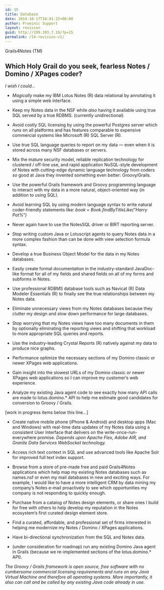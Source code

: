 ```yaml
---
id: 15
title: Database
date: 2014-10-17T10:41:22+00:00
author: Prominic Support
layout: revision
guid: http://199.103.7.19/?p=15
permalink: /14-revision-v1/
---
```

Grails4Notes (TM)

## Which Holy Grail do you seek, fearless Notes / Domino / XPages coder?

_I wish I could…_

  * _Magically_ make my IBM Lotus Notes (R) data relational by annotating it using a simple web interface.

  * Keep my Notes data in the NSF while _also_ having it available using true SQL served by a true RDBMS. (currently unidirectional)

  * Avoid costly SQL licensing by using the powerful Postgres server which runs on all platforms and has features comparable to expensive commercial systems like Microsoft (R) SQL Server (R).

  * Use true SQL language queries to report on my data — even when it is stored across many NSF databases or servers.

  * Mix the mature security model, reliable replication technology for clustered / off-line use, and rapid application NoSQL-style development of Notes with cutting-edge dynamic language technology from coders _so_ good at Java they invented something even better: Groovy/Grails.

  * Use the powerful Grails framework and Groovy programming language to interact with my data in a more natural, object-oriented way (in addition to using SQL).

  * Avoid learning SQL by using modern language syntax to write natural coder-friendly statements like: _book = Book.findByTitleLike(&#8220;Harry Pot%”)_

  * Never again have to use the NotesSQL driver or BIRT reporting server.

  * Stop writing custom Java or Lotuscript agents to query Notes data in a more complex fashion than can be done with view selection formula syntax.

  * Develop a true Business Object Model for the data in my Notes databases.

  * Easily create formal documentation in the industry-standard JavaDoc-like format for all of my fields and shared fields on all of my forms and subforms in Notes.

  * Use professional RDBMS database tools such as Navicat (R) Data Modeler Essentials (R) to finally see the true relationships between my Notes data.

  * Eliminate unnecessary views from my Notes databases because they clutter my design and slow down performance for large databases.

  * Stop worrying that my Notes views have too many documents in them by optionally eliminating the reporting views and shifting that workload to more appropriate SQL queries and reports.

  * Use the industry-leading Crystal Reports (R) natively against my data to produce nice graphs.

  * Performance optimize the necessary sections of my Domino classic or newer XPages web applications.

  * Gain insight into the slowest URLs of my Domino classic or newer XPages web applications so I can improve my customer’s web experience.

  * Analyze my existing Java agent code to see exactly how many API calls are made to lotus.domino.* API to help me estimate good candidates for conversion to Groovy / Grails.

[work in progress items below this line…]

  * Create native mobile phone (iPhone & Android) and desktop apps (Mac and Windows) with real-time data updates of my Notes data using a consistent User Interface that delivers on the write-once-run-everywhere promise. _Depends upon Apache Flex, Adobe AIR, and Granite Data Services WebSocket technology._

  * Access rich text context in SQL and use advanced tools like Apache Solr for improved full text index support.

  * Browse from a store of pre-made free and paid Grails4Notes applications which help map my existing Notes databases such as names.nsf or even my mail databases in new and exciting ways. For example, I would like to have a more intelligent CRM by data mining my company’s Notes e-mail proactively to see which opportunities my company is not responding to quickly enough.

  * Purchase from a catalog of Notes design elements, or share ones I build for free with others to help develop my reputation in the Notes ecosystem’s first curated design element store.

  * Find a curated, affordable, and professional set of firms interested in helping me modernize my Notes / Domino / XPages applications.

  * Have bi-directional synchronization from the SQL and Notes data.

  * (under consideration for roadmap) run any existing Domino Java agent in Grails (because we re-implemented sections of the lotus.domino.* API).

_The Groovy / Grails framework is open source, free software with no cumbersome commercial licensing requirements and runs on any Java Virtual Machine and therefore all operating systems. More importantly, it also can call and be called by any existing Java code already in use._

&nbsp;